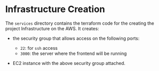 # Infrastructure Creation

The `services` directory contains the terraform code for the creating the project Infrastructure on the AWS. It creates:
- the security group that allows access on the following ports:
    - `22`: for `ssh` access
    - `3000`: the server where the frontend will be running

- EC2 instance with the above security group attached.
